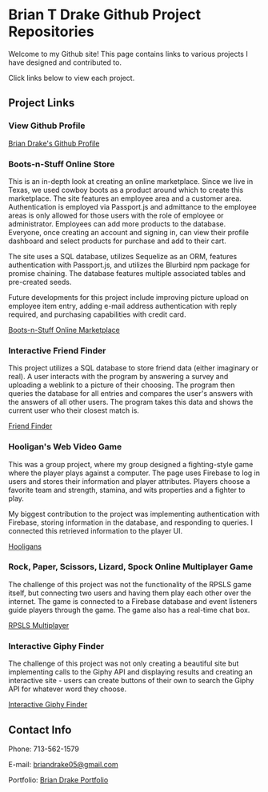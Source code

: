 # Brian T Drake Github Project Repositories

Welcome to my Github site!  This page contains links to various projects I have designed and contributed to.  

Click links below to view each project.

## Project Links

### View Github Profile

[Brian Drake's Github Profile](https://www.github.com/btdrizzle/ "Click to view my Github profile and repositories")

### Boots-n-Stuff Online Store

This is an in-depth look at creating an online marketplace.  Since we live in Texas, we used cowboy boots as a product around which to create this marketplace.  The site features an employee area and a customer area.  Authentication is employed via Passport.js and admittance to the employee areas is only allowed for those users with the role of employee or administrator.  Employees can add more products to the database.  Everyone, once creating an account and signing in, can view their profile dashboard and select products for purchase and add to their cart.  

The site uses a SQL database, utilizes Sequelize as an ORM, features authentication with Passport.js, and utilizes the Blurbird npm package for promise chaining.  The database features multiple associated tables and pre-created seeds.  

Future developments for this project include improving picture upload on employee item entry, adding e-mail address authentication with reply required, and purchasing capabilities with credit card.

[Boots-n-Stuff Online Marketplace](https://boots-n-stuff.herokuapp.com/ "Boots-n-Stuff Online Marketplace")

### Interactive Friend Finder

This project utilizes a SQL database to store friend data (either imaginary or real).  A user interacts with the program by answering a survey and uploading a weblink to a picture of their choosing. The program then queries the database for all entries and compares the user's answers with the answers of all other users.  The program takes this data and shows the current user who their closest match is.  

[Friend Finder](https://btdrakefriendfinder.herokuapp.com/ "Open the Friend Finder App")

### Hooligan's Web Video Game

This was a group project, where my group designed a fighting-style game where the player plays against a computer.  The page uses Firebase to log in users and stores their information and player attributes.  Players choose a favorite team and strength, stamina, and wits properties and a fighter to play.  

My biggest contribution to the project was implementing authentication with Firebase, storing information in the database, and responding to queries.  I connected this retrieved information to the player UI.  

[Hooligans](https://irichard03.github.io/Project1/index.html "Click to play the game")

### Rock, Paper, Scissors, Lizard, Spock Online Multiplayer Game

The challenge of this project was not the functionality of the RPSLS game itself, but connecting two users and having them play each other over the internet.  The game is connected to a Firebase database and event listeners guide players through the game.  The game also has a real-time chat box.

[RPSLS Multiplayer](https://btdrizzle.github.io/RPSLS-Multiplayer/index.html "Find a friend to play the game with!")

### Interactive Giphy Finder

The challenge of this project was not only creating a beautiful site but implementing calls to the Giphy API and displaying results and creating an interactive site - users can create buttons of their own to search the Giphy API for whatever word they choose.

[Interactive Giphy Finder](https://btdrizzle.github.io/GifsNotJifs/index.html "Click to find some gifs of your own!")

## Contact Info

Phone: 713-562-1579

E-mail: [briandrake05@gmail.com](mailto:briandrake05@gmail.com "Send me an e-mail for more information")

Portfolio: [Brian Drake Portfolio](https://btdrizzle.github.io/index.html "Click to view my portfolio")